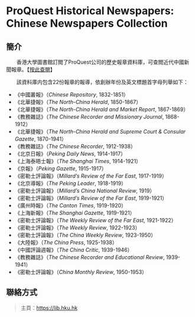 # ProQuest Historical Newspapers: Chinese Newspapers Collection
## 簡介
　　香港大學圖書館訂閲了ProQuest公司的歷史報章資料庫，可查閲近代中國新聞報章。【[按此查閱](https://www-proquest-com.eproxy.lib.hku.hk/hnpchinesecollection/news/fromDatabasesLayer/index "Chinese Newspapers Collection")】
  
　　該資料庫内包含22份報章的報導，依創辦年份及英文標題首字母列舉如下： 
- 《中國叢報》（*Chinese Repository*, 1832-1851）
- 《北華捷報》（*The North-China Herald*, 1850-1867）
- 《北華捷報》（*The North-China Herald and Market Report*, 1867-1869）
- 《教務雜誌》（*The Chinese Recorder and Missionary Journal*, 1868-1912）
- 《北華捷報》（*The North-China Herald and Supreme Court & Consular Gazette*, 1870-1941） 
- 《教務雜誌》（*The Chinese Recorder*, 1912-1938）
- 《北京日報》（*Peking Daily News*, 1914-1917）
- 《上海泰晤士報》（*The Shanghai Times*, 1914-1921）
- 《京報》（*Peking Gazette*, 1915-1917）
- 《密勒士評論報》（*Millard’s Review of the Far East*, 1917-1919）
- 《北京導報》（*The Peking Leader*, 1918-1919）
- 《密勒士評論報》（*Millard’s China National Review*, 1919）
- 《密勒士評論報》（*Millard’s Review of the Far East*, 1919-1921）
- 《廣州時報》（*The Canton Times*, 1919-1920）
- 《上海新報》（*The Shanghai Gazette*, 1919-1921）
- 《密勒士評論報》（*The Weekly Review of the Far East*, 1921-1922）
- 《密勒士評論報》（*The Weekly Review*, 1922-1923）
- 《密勒士評論報》（*The China Weekly Review*, 1923-1950）
- 《大陸報》（*The China Press*, 1925-1938）
- 《中國評論週報》（*The China Critic*, 1939-1946）
- 《教務雜誌》（*The Chinese Recorder and Educational Review*, 1939-1941）
- 《密勒士評論報》（*China Monthly Review*, 1950-1953）

## 聯絡方式
> 主頁：<https://lib.hku.hk>
